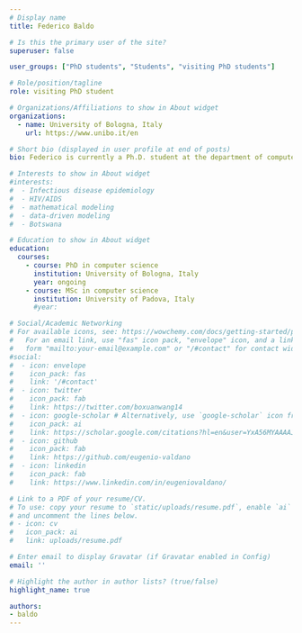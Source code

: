 ```yaml
---
# Display name
title: Federico Baldo

# Is this the primary user of the site?
superuser: false

user_groups: ["PhD students", "Students", "visiting PhD students"]

# Role/position/tagline
role: visiting PhD student

# Organizations/Affiliations to show in About widget
organizations:
  - name: University of Bologna, Italy
    url: https://www.unibo.it/en

# Short bio (displayed in user profile at end of posts)
bio: Federico is currently a Ph.D. student at the department of computer science and engineering at the University of Bologna. His studies are focused on the application of hybrid methods integrating machine learning and optimization for the health care sector. He previously obtained his Master's Degree in computer science at the University of Padova.

# Interests to show in About widget
#interests:
#  - Infectious disease epidemiology
#  - HIV/AIDS
#  - mathematical modeling
#  - data-driven modeling
#  - Botswana

# Education to show in About widget
education:
  courses:
    - course: PhD in computer science
      institution: University of Bologna, Italy
      year: ongoing
    - course: MSc in computer science
      institution: University of Padova, Italy
      #year:

# Social/Academic Networking
# For available icons, see: https://wowchemy.com/docs/getting-started/page-builder/#icons
#   For an email link, use "fas" icon pack, "envelope" icon, and a link in the
#   form "mailto:your-email@example.com" or "/#contact" for contact widget.
#social:
#  - icon: envelope
#    icon_pack: fas
#    link: '/#contact'
#  - icon: twitter
#    icon_pack: fab
#    link: https://twitter.com/boxuanwang14
#  - icon: google-scholar # Alternatively, use `google-scholar` icon from `ai` icon pack.  `graduation-cap`
#    icon_pack: ai
#    link: https://scholar.google.com/citations?hl=en&user=YxA56MYAAAAJ
#  - icon: github
#    icon_pack: fab
#    link: https://github.com/eugenio-valdano
#  - icon: linkedin
#    icon_pack: fab
#    link: https://www.linkedin.com/in/eugeniovaldano/

# Link to a PDF of your resume/CV.
# To use: copy your resume to `static/uploads/resume.pdf`, enable `ai` icons in `params.toml`,
# and uncomment the lines below.
# - icon: cv
#   icon_pack: ai
#   link: uploads/resume.pdf

# Enter email to display Gravatar (if Gravatar enabled in Config)
email: ''

# Highlight the author in author lists? (true/false)
highlight_name: true

authors:
- baldo
---
```

